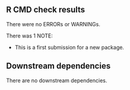 ## R CMD check results
There were no ERRORs or WARNINGs. 

There was 1 NOTE:

* This is a first submission for a new package.

## Downstream dependencies
There are no downstream dependencies.
